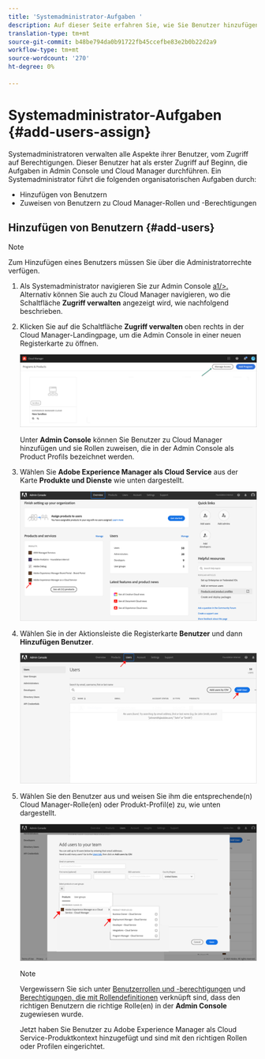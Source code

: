 ```yaml
---
title: 'Systemadministrator-Aufgaben '
description: Auf dieser Seite erfahren Sie, wie Sie Benutzer hinzufügen und sie als Systemadministrator Cloud Manager-Rollen zuweisen
translation-type: tm+mt
source-git-commit: b48be794da0b91722fb45ccefbe83e2b0b22d2a9
workflow-type: tm+mt
source-wordcount: '270'
ht-degree: 0%

---
```



# Systemadministrator-Aufgaben {#add-users-assign}

Systemadministratoren verwalten alle Aspekte ihrer Benutzer, vom Zugriff auf Berechtigungen. Dieser Benutzer hat als erster Zugriff auf Beginn, die Aufgaben in Admin Console und Cloud Manager durchführen.
Ein Systemadministrator führt die folgenden organisatorischen Aufgaben durch:

* Hinzufügen von Benutzern
* Zuweisen von Benutzern zu Cloud Manager-Rollen und -Berechtigungen

## Hinzufügen von Benutzern {#add-users}

>[!NOTE]
>Zum Hinzufügen eines Benutzers müssen Sie über die Administratorrechte verfügen.

1. Als Systemadministrator navigieren Sie zur Admin Console [a1/>. ](https://adminconsole.adobe.com) Alternativ können Sie auch zu Cloud Manager navigieren, wo die Schaltfläche **Zugriff verwalten** angezeigt wird, wie nachfolgend beschrieben.

1. Klicken Sie auf die Schaltfläche **Zugriff verwalten** oben rechts in der Cloud Manager-Landingpage, um die Admin Console in einer neuen Registerkarte zu öffnen.

   ![](/help/onboarding/getting-access-to-aem-in-cloud/assets/sys-admin5.png)

   Unter **Admin Console** können Sie Benutzer zu Cloud Manager hinzufügen und sie Rollen zuweisen, die in der Admin Console als Product Profils bezeichnet werden.

1. Wählen Sie **Adobe Experience Manager als Cloud Service** aus der Karte **Produkte und Dienste** wie unten dargestellt.

   ![](/help/onboarding/what-is-required/assets/admin-console-1.png)

1. Wählen Sie in der Aktionsleiste die Registerkarte **Benutzer** und dann **Hinzufügen Benutzer**.

   ![](/help/onboarding/what-is-required/assets/admin-console-2.png)

1. Wählen Sie den Benutzer aus und weisen Sie ihm die entsprechende(n) Cloud Manager-Rolle(en) oder Produkt-Profil(e) zu, wie unten dargestellt.

   ![](/help/onboarding/what-is-required/assets/admin-console-3.png)

   >[!NOTE]
   >Vergewissern Sie sich unter [Benutzerrollen und -berechtigungen](#user-roles) und [Berechtigungen, die mit Rollendefinitionen](#permissions) verknüpft sind, dass den richtigen Benutzern die richtige Rolle(en) in der **Admin Console** zugewiesen wurde.

   Jetzt haben Sie Benutzer zu Adobe Experience Manager als Cloud Service-Produktkontext hinzugefügt und sind mit den richtigen Rollen oder Profilen eingerichtet.

